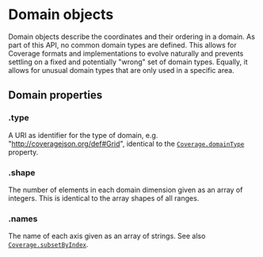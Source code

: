 # Domain objects

Domain objects describe the coordinates and their ordering in a domain.
As part of this API, no common domain types are defined.
This allows for Coverage formats and implementations to evolve naturally and prevents settling on a fixed and potentially "wrong" set of domain types. Equally, it allows for unusual domain types that are only used in a specific area.

## Domain properties

### .type

A URI as identifier for the type of domain, e.g. "http://coveragejson.org/def#Grid", identical to the [`Coverage.domainType`](Coverage.md) property.

### .shape

The number of elements in each domain dimension given as an array of integers.
This is identical to the array shapes of all ranges.

### .names

The name of each axis given as an array of strings.
See also [`Coverage.subsetByIndex`](Coverage.md#subsetbyindexconstraints).
